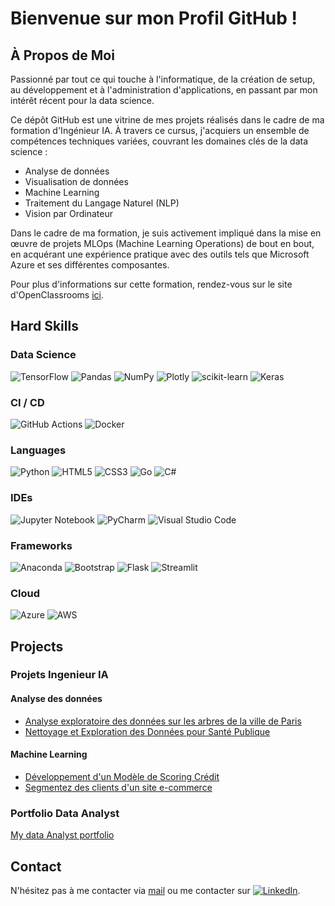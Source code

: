 
# Bienvenue sur mon Profil GitHub !

## À Propos de Moi

Passionné par tout ce qui touche à l'informatique, de la création de setup, au développement et à l'administration d'applications, en passant par mon intérêt récent pour la data science.

Ce dépôt GitHub est une vitrine de mes projets réalisés dans le cadre de ma formation d'Ingénieur IA. À travers ce cursus, j'acquiers un ensemble de compétences techniques variées, couvrant les domaines clés de la data science :

- Analyse de données
- Visualisation de données
- Machine Learning
- Traitement du Langage Naturel (NLP)
- Vision par Ordinateur
  
Dans le cadre de ma formation, je suis activement impliqué dans la mise en œuvre de projets MLOps (Machine Learning Operations) de bout en bout, en acquérant une expérience pratique avec des outils tels que Microsoft Azure et ses différentes composantes.

Pour plus d'informations sur cette formation, rendez-vous sur le site d'OpenClassrooms [ici](https://openclassrooms.com/fr/paths/795-ai-engineer).

## Hard Skills

### Data Science
![TensorFlow](https://img.shields.io/badge/TensorFlow-%23FF6F00.svg?style=flat&logo=TensorFlow&logoColor=white)
![Pandas](https://img.shields.io/badge/Pandas-%23150458.svg?style=flat&logo=Pandas&logoColor=white)
![NumPy](https://img.shields.io/badge/NumPy-%23013243.svg?style=flat&logo=NumPy&logoColor=white)
![Plotly](https://img.shields.io/badge/Plotly-%233F4F75.svg?style=flat&logo=Plotly&logoColor=white)
![scikit-learn](https://img.shields.io/badge/scikit--learn-%23F7931E.svg?style=flat&logo=scikit-learn&logoColor=white)
![Keras](https://img.shields.io/badge/Keras-%23D00000.svg?style=flat&logo=Keras&logoColor=white)

### CI / CD
![GitHub Actions](https://img.shields.io/badge/GitHub%20Actions-%232088FF.svg?style=flat&logo=GitHub%20Actions&logoColor=white)
![Docker](https://img.shields.io/badge/Docker-%230db7ed.svg?style=flat&logo=Docker&logoColor=white)


### Languages
![Python](https://img.shields.io/badge/Python-%2314354C.svg?style=flat&logo=Python&logoColor=white)
![HTML5](https://img.shields.io/badge/HTML5-%23E34F26.svg?style=flat&logo=HTML5&logoColor=white)
![CSS3](https://img.shields.io/badge/CSS3-%231572B6.svg?style=flat&logo=CSS3&logoColor=white)
![Go](https://img.shields.io/badge/Go-%2300ADD8.svg?style=flat&logo=Go&logoColor=white)
![C#](https://img.shields.io/badge/C%23-%23239120.svg?style=flat&logo=C%20Sharp&logoColor=white)

### IDEs
![Jupyter Notebook](https://img.shields.io/badge/Jupyter-%23F37626.svg?style=flat&logo=Jupyter&logoColor=white)
![PyCharm](https://img.shields.io/badge/PyCharm-%23000000.svg?style=flat&logo=PyCharm&logoColor=white)
![Visual Studio Code](https://img.shields.io/badge/Visual%20Studio%20Code-%23007ACC.svg?style=flat&logo=Visual%20Studio%20Code&logoColor=white)

### Frameworks
![Anaconda](https://img.shields.io/badge/Anaconda-%2344A833.svg?style=flat&logo=Anaconda&logoColor=white)
![Bootstrap](https://img.shields.io/badge/Bootstrap-%23563D7C.svg?style=flat&logo=Bootstrap&logoColor=white)
![Flask](https://img.shields.io/badge/Flask-%23000000.svg?style=flat&logo=Flask&logoColor=white)
![Streamlit](https://img.shields.io/badge/Streamlit-%23FF4B4B.svg?style=flat&logo=Streamlit&logoColor=white)

### Cloud
![Azure](https://img.shields.io/badge/Microsoft%20Azure-%230072C6.svg?style=flat&logo=Microsoft%20Azure&logoColor=white)
![AWS](https://img.shields.io/badge/Amazon%20AWS-%23232F3E.svg?style=flat&logo=Amazon%20AWS&logoColor=white)



## Projects
### Projets Ingenieur IA 
#### Analyse des données
- [Analyse exploratoire des données sur les arbres de la ville de Paris](https://github.com/Zaccaria-Amillou/OC_IA/blob/main/Arbres_Paris/README.md)
- [Nettoyage et Exploration des Données pour Santé Publique](https://github.com/Zaccaria-Amillou/OC_IA/blob/main/openfoodfacts/readme.md)
#### Machine Learning
- [Développement d'un Modèle de Scoring Crédit ](https://github.com/Zaccaria-Amillou/OC_IA/blob/main/modele_scoring/README.md)
- [Segmentez des clients d'un site e-commerce](https://github.com/Zaccaria-Amillou/OCIA5/blob/main/README.md)
### Portfolio Data Analyst
[My data Analyst portfolio](https://github.com/Zaccaria-Amillou/Data-Analyst-projets-formation)

## Contact
N'hésitez pas à me contacter via [mail](mailto:zaccaria.amillou@gmail.com) ou me contacter sur [![LinkedIn](https://img.shields.io/badge/LinkedIn-Connect-blue)](https://www.linkedin.com/in/zaccaria-amillou-1a5477231/).

